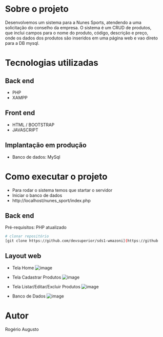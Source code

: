 # Sobre o projeto

Desenvolvemos um sistema para a Nunes Sports, atendendo a uma solicitação do conselho da empresa. O sistema é um CRUD de produtos, que inclui campos para o nome do produto, código, descrição e preço, onde os dados dos produtos são inseridos em uma página web e vao direto para a DB mysql.
# Tecnologias utilizadas
## Back end
- PHP
- XAMPP

## Front end
- HTML / BOOTSTRAP
- JAVASCRIPT

## Implantação em produção
- Banco de dados: MySql

# Como executar o projeto
- Para rodar o sistema temos que startar o servidor 
- Iniciar o banco de dados
- http://localhost/nunes_sport/index.php

## Back end
Pré-requisitos: PHP atualizado

```bash
# clonar repositório
[git clone https://github.com/devsuperior/sds1-wmazoni](https://github.com/raa-russo/crud_php_sport_nunes.git)
```
## Layout web
- Tela Home
![image](https://github.com/raa-russo/crud_php_sport_nunes/assets/101585738/9f7d5451-1a21-4f53-8af3-df7d10f586f2)

- Tela Cadastrar Produtos
![image](https://github.com/raa-russo/crud_php_sport_nunes/assets/101585738/592d7b0f-4453-45e9-ae8f-6d26f95e4197)

- Tela Listar/Editar/Excluir Produtos
![image](https://github.com/raa-russo/crud_php_sport_nunes/assets/101585738/898d14df-7843-456b-a308-24f01bbd44bd)

- Banco de Dados
![image](https://github.com/raa-russo/crud_php_sport_nunes/assets/101585738/58129fd2-bafc-472a-8efc-27e9d4999b67)

  
# Autor
Rogério Augusto

